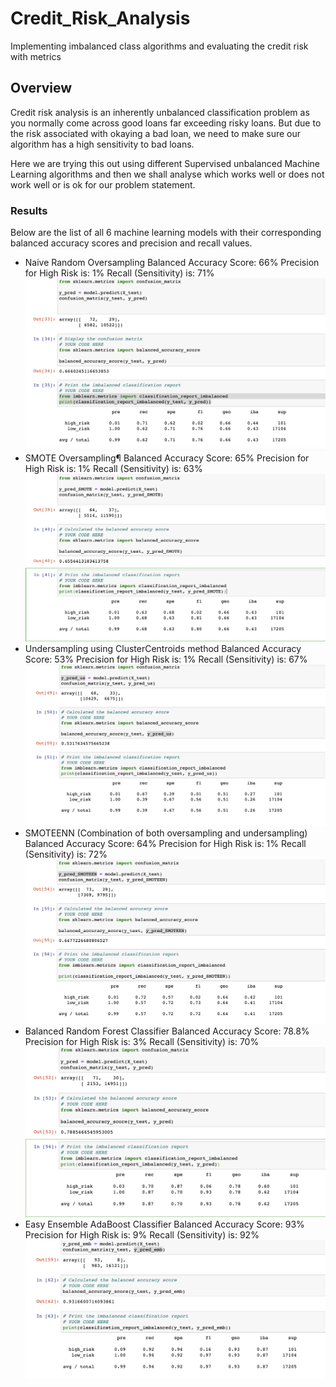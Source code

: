 # Credit_Risk_Analysis
Implementing imbalanced class algorithms and evaluating the credit risk with metrics

## Overview
Credit risk analysis is an inherently unbalanced classification problem as you normally come across good loans far exceeding risky loans. But due to the risk associated with okaying a bad loan, we need to make sure our algorithm has a high sensitivity to bad loans.

Here we are trying this out using different Supervised unbalanced Machine Learning algorithms and then we shall analyse which works well or does not work well or is ok for our problem statement.

### Results
Below are the list of all 6 machine learning models with their corresponding balanced accuracy scores and precision and recall values.

* Naive Random Oversampling
Balanced Accuracy Score: 66%
Precision for High Risk is: 1%
Recall (Sensitivity) is: 71%
![Random Oversampling](https://github.com/sag7221/Credit_Risk_Analysis/blob/main/images/Random_Oversampling.png)
* SMOTE Oversampling¶
Balanced Accuracy Score: 65%
Precision for High Risk is: 1%
Recall (Sensitivity) is: 63%
![SMOTE Oversampling](https://github.com/sag7221/Credit_Risk_Analysis/blob/main/images/SMOTE_Oversampling.png)
* Undersampling using ClusterCentroids method
Balanced Accuracy Score: 53%
Precision for High Risk is: 1%
Recall (Sensitivity) is: 67%
![ Undersampling with Cluster_Centroids](https://github.com/sag7221/Credit_Risk_Analysis/blob/main/images/Cluster_Centroids.png)
* SMOTEENN (Combination of both oversampling and undersampling)
Balanced Accuracy Score: 64%
Precision for High Risk is: 1%
Recall (Sensitivity) is: 72%
![ SMOTEENN](https://github.com/sag7221/Credit_Risk_Analysis/blob/main/images/Combination_SMOTEEN.png)
* Balanced Random Forest Classifier
Balanced Accuracy Score: 78.8%
Precision for High Risk is: 3%
Recall (Sensitivity) is: 70%
![ Random_Forest_Classifier](https://github.com/sag7221/Credit_Risk_Analysis/blob/main/images/Random_Forest_Classifier.png)
* Easy Ensemble AdaBoost Classifier
Balanced Accuracy Score: 93%
Precision for High Risk is: 9%
Recall (Sensitivity) is: 92%
![ AdaBoost Classifier](https://github.com/sag7221/Credit_Risk_Analysis/blob/main/images/AdaBoost_Classifier.png)





